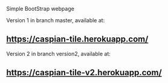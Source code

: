 Simple BootStrap webpage 

Version 1 in branch master, available at:
## https://caspian-tile.herokuapp.com/

Version 2 in branch version2, available at:
## https://caspian-tile-v2.herokuapp.com/
